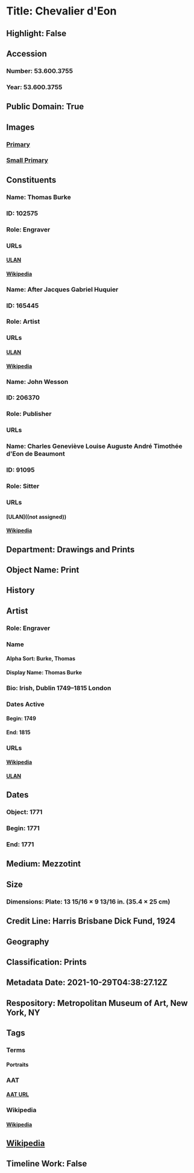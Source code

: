 # Title: Chevalier d'Eon
## Highlight: False
## Accession
### Number: 53.600.3755
### Year: 53.600.3755
## Public Domain: True
## Images
### [Primary](https://images.metmuseum.org/CRDImages/dp/original/DP883289.jpg)
### [Small Primary](https://images.metmuseum.org/CRDImages/dp/web-large/DP883289.jpg)
## Constituents
### Name: Thomas Burke
### ID: 102575
### Role: Engraver
### URLs
#### [ULAN](http://vocab.getty.edu/page/ulan/500018745)
#### [Wikipedia](https://www.wikidata.org/wiki/Q3990592)
### Name: After Jacques Gabriel Huquier
### ID: 165445
### Role: Artist
### URLs
#### [ULAN](http://vocab.getty.edu/page/ulan/500005322)
#### [Wikipedia](https://www.wikidata.org/wiki/Q6134408)
### Name: John Wesson
### ID: 206370
### Role: Publisher
### URLs
### Name: Charles Geneviève Louise Auguste André Timothée d&#39;Eon de Beaumont
### ID: 91095
### Role: Sitter
### URLs
#### [ULAN]((not assigned))
#### [Wikipedia](https://www.wikidata.org/wiki/Q715027)
## Department: Drawings and Prints
## Object Name: Print
## History
## Artist
### Role: Engraver
### Name
#### Alpha Sort: Burke, Thomas
#### Display Name: Thomas Burke
### Bio: Irish, Dublin 1749–1815 London
### Dates Active
#### Begin: 1749
#### End: 1815
### URLs
#### [Wikipedia](https://www.wikidata.org/wiki/Q3990592)
#### [ULAN](http://vocab.getty.edu/page/ulan/500018745)
## Dates
### Object: 1771
### Begin: 1771
### End: 1771
## Medium: Mezzotint
## Size
### Dimensions: Plate: 13 15/16 × 9 13/16 in. (35.4 × 25 cm)
## Credit Line: Harris Brisbane Dick Fund, 1924
## Geography
## Classification: Prints
## Metadata Date: 2021-10-29T04:38:27.12Z
## Respository: Metropolitan Museum of Art, New York, NY
## Tags
### Terms
#### Portraits
### AAT
#### [AAT URL](http://vocab.getty.edu/page/aat/300015637)
### Wikipedia
#### [Wikipedia]()
## [Wikipedia](https://www.wikidata.org/wiki/Q109303461)
## Timeline Work: False